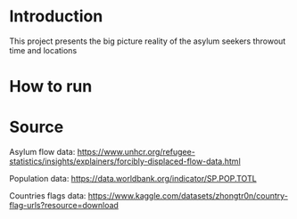 # Introduction
This project presents the big picture reality of the asylum seekers throwout time and locations

# How to run


# Source 
Asylum flow data:
https://www.unhcr.org/refugee-statistics/insights/explainers/forcibly-displaced-flow-data.html

Population data:
https://data.worldbank.org/indicator/SP.POP.TOTL

Countries flags data:
https://www.kaggle.com/datasets/zhongtr0n/country-flag-urls?resource=download
